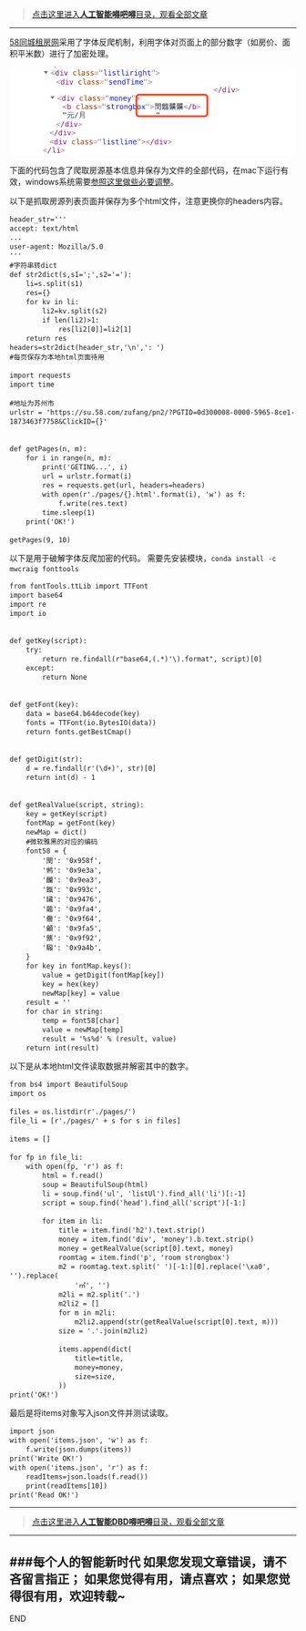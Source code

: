 >[点击这里进入**人工智能嘚吧嘚**目录，观看全部文章](https://www.jianshu.com/p/ff37dbc75edb)
---

[58同城租房网](https://su.58.com/zufang)采用了字体反爬机制，利用字体对页面上的部分数字（如房价、面积平米数）进行了加密处理。

![](imgs/4324074-e680c56a2bb08b9c.png?imageMogr2/auto-orient/strip%7CimageView2/2/w/1240)


下面的代码包含了爬取房源基本信息并保存为文件的全部代码，在mac下运行有效，windows系统需要[参照这里做些必要调整](https://www.jianshu.com/p/e3926fc1352c)。

以下是抓取房源列表页面并保存为多个html文件，注意更换你的headers内容。
```
header_str='''
accept: text/html
...
user-agent: Mozilla/5.0
'''
#字符串转dict
def str2dict(s,s1=';',s2='='):
    li=s.split(s1)
    res={}
    for kv in li:
        li2=kv.split(s2)
        if len(li2)>1:
            res[li2[0]]=li2[1]
    return res
headers=str2dict(header_str,'\n',': ')
#每页保存为本地html页面待用

import requests
import time

#地址为苏州市
urlstr = 'https://su.58.com/zufang/pn2/?PGTID=0d300008-0000-5965-8ce1-1873463f7758&ClickID={}'


def getPages(n, m):
    for i in range(n, m):
        print('GETING...', i)
        url = urlstr.format(i)
        res = requests.get(url, headers=headers)
        with open(r'./pages/{}.html'.format(i), 'w') as f:
            f.write(res.text)
        time.sleep(1)
    print('OK!')

getPages(9, 10)
```

以下是用于破解字体反爬加密的代码。
需要先安装模块，`conda install -c mwcraig fonttools`
```
from fontTools.ttLib import TTFont
import base64
import re
import io


def getKey(script):
    try:
        return re.findall(r"base64,(.*)'\).format", script)[0]
    except:
        return None


def getFont(key):
    data = base64.b64decode(key)
    fonts = TTFont(io.BytesIO(data))
    return fonts.getBestCmap()


def getDigit(str):
    d = re.findall(r'(\d+)', str)[0]
    return int(d) - 1


def getRealValue(script, string):
    key = getKey(script)
    fontMap = getFont(key)
    newMap = dict()
    #微软雅黑的对应的编码
    font58 = {
        '閏': '0x958f',
        '鸺': '0x9e3a',
        '麣': '0x9ea3',
        '餼': '0x993c',
        '鑶': '0x9476',
        '龤': '0x9fa4',
        '齤': '0x9f64',
        '龥': '0x9fa5',
        '龒': '0x9f92',
        '驋': '0x9a4b',
    }
    for key in fontMap.keys():
        value = getDigit(fontMap[key])
        key = hex(key)
        newMap[key] = value
    result = ''
    for char in string:
        temp = font58[char]
        value = newMap[temp]
        result = '%s%d' % (result, value)
    return int(result)
```
以下是从本地html文件读取数据并解密其中的数字。
```
from bs4 import BeautifulSoup
import os

files = os.listdir(r'./pages/')
file_li = [r'./pages/' + s for s in files]

items = []

for fp in file_li:
    with open(fp, 'r') as f:
        html = f.read()
        soup = BeautifulSoup(html)
        li = soup.find('ul', 'listUl').find_all('li')[:-1]
        script = soup.find('head').find_all('script')[-1:]

        for item in li:
            title = item.find('h2').text.strip()
            money = item.find('div', 'money').b.text.strip()
            money = getRealValue(script[0].text, money)
            roomtag = item.find('p', 'room strongbox')
            m2 = roomtag.text.split(' ')[-1:][0].replace('\xa0', '').replace(
                '㎡', '')
            m2li = m2.split('.')
            m2li2 = []
            for m in m2li:
                m2li2.append(str(getRealValue(script[0].text, m)))
            size = '.'.join(m2li2)

            items.append(dict(
                title=title,
                money=money,
                size=size,
            ))
print('OK!')
```
最后是将items对象写入json文件并测试读取。
```
import json
with open('items.json', 'w') as f:
    f.write(json.dumps(items))
print('Write OK!')
with open('items.json', 'r') as f:
    readItems=json.loads(f.read())
    print(readItems[10])
print('Read OK!')
```



---
>[点击这里进入**人工智能DBD嘚吧嘚**目录，观看全部文章](https://www.jianshu.com/p/ff37dbc75edb)
---
###每个人的智能新时代
如果您发现文章错误，请不吝留言指正；
如果您觉得有用，请点喜欢；
如果您觉得很有用，欢迎转载~
---
END